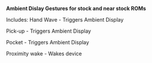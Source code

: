 **Ambient Dislay Gestures for stock and near stock ROMs**

Includes:
Hand Wave - Triggers Ambient Display


Pick-up - Triggers Ambient Display


Pocket - Triggers Ambient Display


Proximity wake - Wakes device
